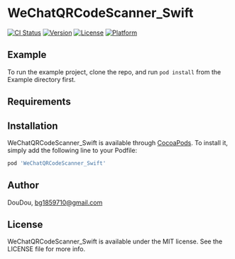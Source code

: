 # WeChatQRCodeScanner_Swift

[![CI Status](https://img.shields.io/travis/DouDou/WeChatQRCodeScanner_Swift.svg?style=flat)](https://travis-ci.org/DouDou/WeChatQRCodeScanner_Swift)
[![Version](https://img.shields.io/cocoapods/v/WeChatQRCodeScanner_Swift.svg?style=flat)](https://cocoapods.org/pods/WeChatQRCodeScanner_Swift)
[![License](https://img.shields.io/cocoapods/l/WeChatQRCodeScanner_Swift.svg?style=flat)](https://cocoapods.org/pods/WeChatQRCodeScanner_Swift)
[![Platform](https://img.shields.io/cocoapods/p/WeChatQRCodeScanner_Swift.svg?style=flat)](https://cocoapods.org/pods/WeChatQRCodeScanner_Swift)

## Example

To run the example project, clone the repo, and run `pod install` from the Example directory first.

## Requirements

## Installation

WeChatQRCodeScanner_Swift is available through [CocoaPods](https://cocoapods.org). To install
it, simply add the following line to your Podfile:

```ruby
pod 'WeChatQRCodeScanner_Swift'
```

## Author

DouDou, bg1859710@gmail.com

## License

WeChatQRCodeScanner_Swift is available under the MIT license. See the LICENSE file for more info.
